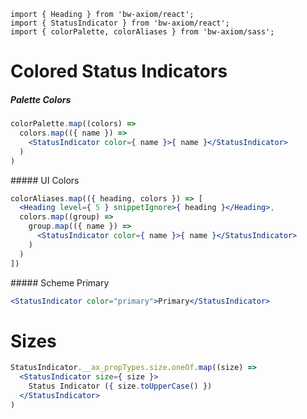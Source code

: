 ```imports
import { Heading } from 'bw-axiom/react';
import { StatusIndicator } from 'bw-axiom/react';
import { colorPalette, colorAliases } from 'bw-axiom/sass';
```


# Colored Status Indicators

##### Palette Colors

```jsx
colorPalette.map((colors) =>
  colors.map(({ name }) =>
    <StatusIndicator color={ name }>{ name }</StatusIndicator>
  )
)
```

##### UI Colors

```jsx
colorAliases.map(({ heading, colors }) => [
  <Heading level={ 5 } snippetIgnore>{ heading }</Heading>,
  colors.map((group) => 
    group.map(({ name }) => 
      <StatusIndicator color={ name }>{ name }</StatusIndicator>
    )
  )
])
```

##### Scheme Primary

```jsx
<StatusIndicator color="primary">Primary</StatusIndicator>
```


# Sizes

```jsx
StatusIndicator.__ax_propTypes.size.oneOf.map((size) =>
  <StatusIndicator size={ size }>
    Status Indicator ({ size.toUpperCase() })
  </StatusIndicator>
)
```
